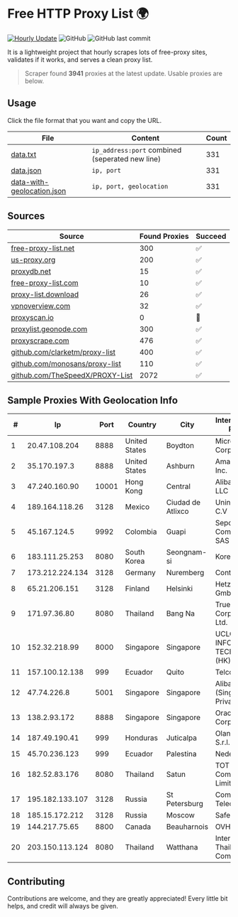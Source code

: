 
# Free HTTP Proxy List 🌍

[![Hourly Update](https://github.com/mertguvencli/http-proxy-list/actions/workflows/main.yml/badge.svg?branch=main)](https://github.com/mertguvencli/http-proxy-list/actions/workflows/main.yml)
![GitHub](https://img.shields.io/github/license/mertguvencli/http-proxy-list)
![GitHub last commit](https://img.shields.io/github/last-commit/mertguvencli/http-proxy-list)

It is a lightweight project that hourly scrapes lots of free-proxy sites, validates if it works, and serves a clean proxy list.


> Scraper found **3941** proxies at the latest update. Usable proxies are below.

## Usage

Click the file format that you want and copy the URL.


|File|Content|Count|
|----|-------|-----|
|[data.txt](https://raw.githubusercontent.com/mertguvencli/http-proxy-list/main/proxy-list/data.txt)|`ip_address:port` combined (seperated new line)|331|
|[data.json](https://raw.githubusercontent.com/mertguvencli/http-proxy-list/main/proxy-list/data.json)|`ip, port`|331|
|[data-with-geolocation.json](https://raw.githubusercontent.com/mertguvencli/http-proxy-list/main/proxy-list/data-with-geolocation.json)|`ip, port, geolocation`|331|

## Sources

|Source|Found Proxies|Succeed|
|------|-------------|-------|
|[free-proxy-list.net](https://free-proxy-list.net)|300|✅|
|[us-proxy.org](https://www.us-proxy.org)|200|✅|
|[proxydb.net](http://proxydb.net)|15|✅|
|[free-proxy-list.com](https://free-proxy-list.com/?page=&port=&type%5B%5D=http&type%5B%5D=https&up_time=0&search=Search)|10|✅|
|[proxy-list.download](https://www.proxy-list.download/HTTP)|26|✅|
|[vpnoverview.com](https://vpnoverview.com/privacy/anonymous-browsing/free-proxy-servers)|32|✅|
|[proxyscan.io](https://www.proxyscan.io)|0|🚫|
|[proxylist.geonode.com](https://proxylist.geonode.com/api/proxy-list?limit=300&page=1&sort_by=lastChecked&sort_type=desc&protocols=http,https)|300|✅|
|[proxyscrape.com](https://api.proxyscrape.com/v2/?request=displayproxies&protocol=http&timeout=10000&country=all&ssl=all&anonymity=all)|476|✅|
|[github.com/clarketm/proxy-list](https://raw.githubusercontent.com/clarketm/proxy-list/master/proxy-list-raw.txt)|400|✅|
|[github.com/monosans/proxy-list](https://raw.githubusercontent.com/monosans/proxy-list/main/proxies/http.txt)|110|✅|
|[github.com/TheSpeedX/PROXY-List](https://raw.githubusercontent.com/TheSpeedX/PROXY-List/master/http.txt)|2072|✅|


## Sample Proxies With Geolocation Info

|#|Ip|Port|Country|City|Internet Service Provider|
|-|--|----|-------|----|-------------------------|
|1|20.47.108.204|8888|United States|Boydton|Microsoft Corporation|
|2|35.170.197.3|8888|United States|Ashburn|Amazon.com, Inc.|
|3|47.240.160.90|10001|Hong Kong|Central|Alibaba.com LLC|
|4|189.164.118.26|3128|Mexico|Ciudad de Atlixco|Uninet S.A. de C.V|
|5|45.167.124.5|9992|Colombia|Guapi|Sepcom Comunicaciones SAS|
|6|183.111.25.253|8080|South Korea|Seongnam-si|Korea Telecom|
|7|173.212.224.134|3128|Germany|Nuremberg|Contabo GmbH|
|8|65.21.206.151|3128|Finland|Helsinki|Hetzner Online GmbH|
|9|171.97.36.80|8080|Thailand|Bang Na|True Internet Corporation CO. Ltd.|
|10|152.32.218.99|8000|Singapore|Singapore|UCLOUD INFORMATION TECHNOLOGY (HK) LIMITED|
|11|157.100.12.138|999|Ecuador|Quito|Telconet S.A|
|12|47.74.226.8|5001|Singapore|Singapore|Alibaba Cloud (Singapore) Private Limited|
|13|138.2.93.172|8888|Singapore|Singapore|Oracle Corporation|
|14|187.49.190.41|999|Honduras|Juticalpa|Olancho NET S.r.l. De C.V.|
|15|45.70.236.123|999|Ecuador|Palestina|Nedetel S.A.|
|16|182.52.83.176|8080|Thailand|Satun|TOT Public Company Limited|
|17|195.182.133.107|3128|Russia|St Petersburg|Comlink Telecom Ltd.|
|18|185.15.172.212|3128|Russia|Moscow|SafeData LLC|
|19|144.217.75.65|8800|Canada|Beauharnois|OVH SAS|
|20|203.150.113.124|8080|Thailand|Watthana|Internet Thailand Company Ltd.|



## Contributing

Contributions are welcome, and they are greatly appreciated! Every
little bit helps, and credit will always be given.

